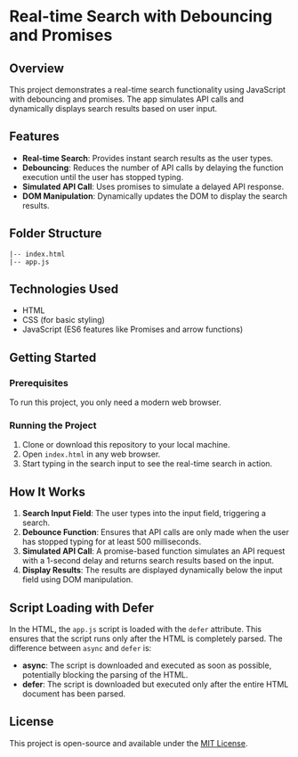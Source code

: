 # Real-time Search with Debouncing and Promises

## Overview

This project demonstrates a real-time search functionality using JavaScript with debouncing and promises. The app simulates API calls and dynamically displays search results based on user input.

## Features

- **Real-time Search**: Provides instant search results as the user types.
- **Debouncing**: Reduces the number of API calls by delaying the function execution until the user has stopped typing.
- **Simulated API Call**: Uses promises to simulate a delayed API response.
- **DOM Manipulation**: Dynamically updates the DOM to display the search results.

## Folder Structure

```
|-- index.html
|-- app.js
```

## Technologies Used

- HTML
- CSS (for basic styling)
- JavaScript (ES6 features like Promises and arrow functions)

## Getting Started

### Prerequisites

To run this project, you only need a modern web browser.

### Running the Project

1. Clone or download this repository to your local machine.
2. Open `index.html` in any web browser.
3. Start typing in the search input to see the real-time search in action.

## How It Works

1. **Search Input Field**: The user types into the input field, triggering a search.
2. **Debounce Function**: Ensures that API calls are only made when the user has stopped typing for at least 500 milliseconds.
3. **Simulated API Call**: A promise-based function simulates an API request with a 1-second delay and returns search results based on the input.
4. **Display Results**: The results are displayed dynamically below the input field using DOM manipulation.

## Script Loading with Defer

In the HTML, the `app.js` script is loaded with the `defer` attribute. This ensures that the script runs only after the HTML is completely parsed. The difference between `async` and `defer` is:

- **async**: The script is downloaded and executed as soon as possible, potentially blocking the parsing of the HTML.
- **defer**: The script is downloaded but executed only after the entire HTML document has been parsed.

## License

This project is open-source and available under the [MIT License](LICENSE).
